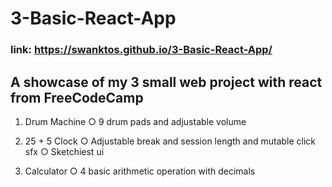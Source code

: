# 3-Basic-React-App
### link: https://swanktos.github.io/3-Basic-React-App/

## A showcase of my 3 small web project with react from FreeCodeCamp
1. Drum Machine
    ○ 9 drum pads and adjustable volume
    
2. 25 + 5 Clock 
    ○ Adjustable break and session length and mutable click sfx
    ○ Sketchiest ui
    
3. Calculator
    ○ 4 basic arithmetic operation with decimals
